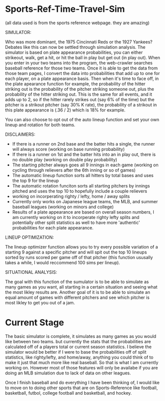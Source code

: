 # Sports-Ref-Time-Travel-Sim

(all data used is from the sports reference webpage. they are amazing)

SIMULATOR:

Who was more dominant, the 1975 Cincinnati Reds or the 1927 Yankees? Debates like this can now be settled through simulation analysis. The simulator is based on plate appearance probabilities, you can either strikeout, walk, get a hit, or hit the ball in play but get out (in play out). When you enter in your two teams into the program, the web-crawler searches baseball reference for those two teams. Once it is able to get the data from those team pages, I convert the data into probabilities that add up to one for each player, on a plate appearance basis. Then when it's time to face off, in the plate apearance function for example, the probability of the hitter striking out is the probability of the pitcher striking someone out, plus the probability of the hitter striking out. This is the same for all events, and it adds up to 2, so if the hitter rarely strikes out (say 6% of the time) but the pitcher is a strikout pitcher (say 30% K rate), the probability of a strikout in this plate appearance is (.36 / 2) which is 18% for example. 

You can also choose to opt out of the auto lineup function and set your own lineup and rotation for both teams.

DISCLAIMERS:

* If there is a runner on 2nd base and the batter hits a single, the runner will always score (working on base running probability)
* If there is a runner on 1st and the batter hits into an in play out, there is no double play (working on double play probability)
* The starting pitcher always goes all 9 innings in each game (working on cycling through relievers after the 6th inning or so of games)
* The automatic lineup function sorts all hitters by total bases and uses the top 9 for the lineup 
* The automatic rotation funciton sorts all starting pitchers by innings pitched and uses the top 10 to hopefully include a couple relievers
* working on incorperating righty / lefty, home / away splits
* Currently only works on Japanese league teams, the MLB, and summer baseball leagues (working on minors and college)
* Results of a plate appearance are based on overall season numbers, I am currently working on it to incorperate righty lefty splits and potentially other split statistics as well to have more 'authentic' probabilities for each plate appearance.

LINEUP OPTIMIZATION:

The lineup optimizer function allows you to try every possible variation of a starting 9 against a specific pitcher and will spit out the top 10 lineups sorted by runs scored per game off of that pitcher (this function ususally takes a while, I would reccommend 100 sims per lineup).

SITUATIONAL ANALYSIS:

The goal with this function of the sumulator is to be able to simulate as many games as you want, all starting in a certain situation and seeing what the most likley results are. Another goal of it is to be able to simulate an equal amount of games with different pitchers and see which pitcher is most likley to get you out of a jam.

# Current Stage

The basic simulator is complete, it simulates as many games as you would like between two teams. but currently the stats that the probabilities are calculated off of a players total or current season statistics. I believe the simulator would be better if I were to base the probabilities off of split statistics, like righty/lefty, and home/away, anything you could think of to make it just that much more like real baseball. So that is what I am currently working on. However most of those features will only be availabe if you are doing an MLB simulation due to lack of data on other leagues.

Once I finish baseball and do everything I have been thinking of, I would like to move on to doing other sports that are on Sports-Reference like football, basketball, futbol, college football and basketball, and hockey.
